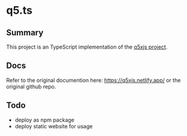 # q5.ts

## Summary
This project is an TypeScript implementation of the [q5xjs project](https://github.com/LingDong-/q5xjs).

## Docs
Refer to the original documention here: https://q5xjs.netlify.app/ or the original github repo.

## Todo
- deploy as npm package
- deploy static website for usage
